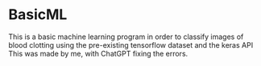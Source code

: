 # BasicML
This is a basic machine learning program in order to classify images of blood clotting using the pre-existing tensorflow dataset and the keras API
This was made by me, with ChatGPT fixing the errors. 
